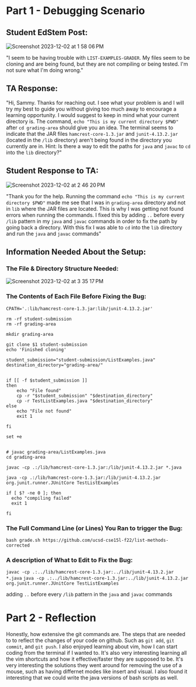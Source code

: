 # Part 1 - Debugging Scenario

## Student EdStem Post:

![Screenshot 2023-12-02 at 1 58 06 PM](https://github.com/SamH314/cse15l-lab-reports/assets/146782614/c3037d79-7642-42e6-b50a-4ee8477082bf)

"I seem to be having trouble with `LIST-EXAMPLES-GRADER`. My files seem to be cloning and are being found, but they are not compiling or being tested. I'm not sure what I'm doing wrong."

## TA Response:

"Hi, Sammy. Thanks for reaching out. I see what your problem is and I will try my best to guide you without giving too much away to encourage a learning opportunity. I would suggest to keep in mind what your current directory is. The command, `echo "This is my current directory $PWD"` after `cd grading-area` should give you an idea. The terminal seems to indicate that the JAR files `hamcrest-core-1.3.jar` and `junit-4.13.2.jar` (located in the `/lib` directory) aren't being found in the directory you currently are in. Hint: Is there a way to edit the paths for `java` and `javac` to `cd` into the `lib` directory?"

## Student Response to TA:
![Screenshot 2023-12-02 at 2 46 20 PM](https://github.com/SamH314/cse15l-lab-reports/assets/146782614/20f2f079-5df2-4c62-8733-3f020bfe8151)

"Thank you for the help. Running the command `echo "This is my current directory $PWD"` made me see that I was in `grading-area` directory and not in `lib` where the JAR files are located. This is why I was getting not found errors when running the commands. I fixed this by adding  `..` before every `/lib` pattern in my   `java` and `javac` commands in order to fix the path by going back a directory. With this fix I was able to `cd` into the `lib` directory and run the `java` and `javac` commands"

## Information Needed About the Setup:
### The File & Directory Structure Needed:

![Screenshot 2023-12-02 at 3 35 17 PM](https://github.com/SamH314/cse15l-lab-reports/assets/146782614/7ac80ee5-efdd-464c-85de-db47df7fcaab)

### The Contents of Each File Before Fixing the Bug:
```
CPATH='.:lib/hamcrest-core-1.3.jar:lib/junit-4.13.2.jar'

rm -rf student-submission
rm -rf grading-area

mkdir grading-area

git clone $1 student-submission
echo 'Finished cloning'

student_submission="student-submission/ListExamples.java"
destination_directory="grading-area/"


if [[ -f $student_submission ]]
then
    echo "File found"
    cp -r "$student_submission" "$destination_directory"
    cp -r TestListExamples.java "$destination_directory"
else 
    echo "File not found"
    exit 1

fi

set +e


# javac grading-area/ListExamples.java
cd grading-area

javac -cp .:/lib/hamcrest-core-1.3.jar:/lib/junit-4.13.2.jar *.java

java -cp .:/lib/hamcrest-core-1.3.jar:/lib/junit-4.13.2.jar org.junit.runner.JUnitCore TestListExamples

if [ $? -ne 0 ]; then
  echo "compiling failed"
  exit 1

fi
```
### The Full Command Line (or Lines) You Ran to trigger the Bug:
`bash grade.sh https://github.com/ucsd-cse15l-f22/list-methods-corrected`
### A description of What to Edit to Fix the Bug:
`javac -cp .:../lib/hamcrest-core-1.3.jar:../lib/junit-4.13.2.jar *.java`
`java -cp .:../lib/hamcrest-core-1.3.jar:../lib/junit-4.13.2.jar org.junit.runner.JUnitCore TestListExamples`

adding `..` before every `/lib` pattern in the `java` and `javac` commands

# Part 2 - Reflection

Honestly, how extensive the git commands are. The steps that are needed to to reflect the changes of your code on github. Such as `git add`, `git commit`, and `git push`. I also enjoyed learning about vim, how I can start coding from the terminal if I wanted to. It's also very interesting learning all the vim shortcuts and how it effective/faster they are supposed to be. It's very interesting the solutions they went around for removing the use of a mouse, such as having differnet modes like insert and visual. I also found it interesting that we could write the java versions of bash scripts as well.  
